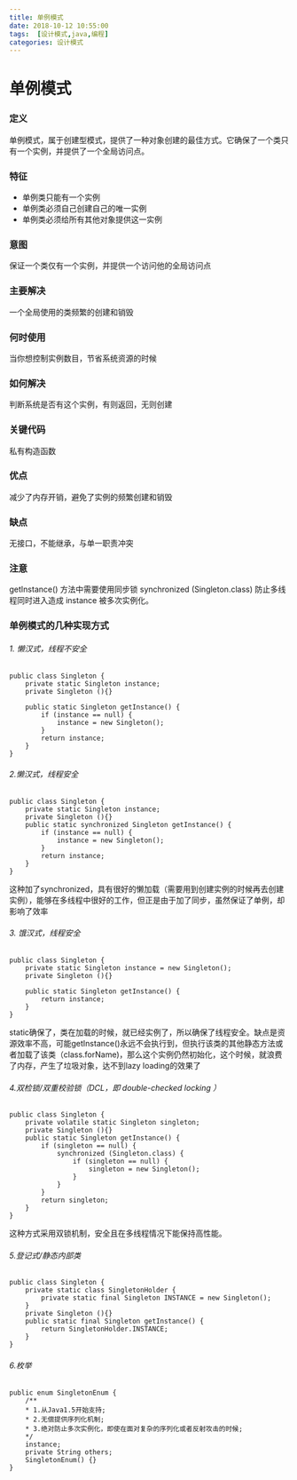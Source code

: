 ```yaml
---
title: 单例模式
date: 2018-10-12 10:55:00
tags:  [设计模式,java,编程]
categories: 设计模式
---
```

# 单例模式 
### 定义
单例模式，属于创建型模式，提供了一种对象创建的最佳方式。它确保了一个类只有一个实例，并提供了一个全局访问点。  
<!--more-->
### 特征
* 单例类只能有一个实例
* 单例类必须自己创建自己的唯一实例
* 单例类必须给所有其他对象提供这一实例  
### 意图
保证一个类仅有一个实例，并提供一个访问他的全局访问点
### 主要解决
一个全局使用的类频繁的创建和销毁
### 何时使用
当你想控制实例数目，节省系统资源的时候
### 如何解决
判断系统是否有这个实例，有则返回，无则创建
### 关键代码
私有构造函数
### 优点
减少了内存开销，避免了实例的频繁创建和销毁
### 缺点
无接口，不能继承，与单一职责冲突
### 注意
getInstance() 方法中需要使用同步锁 synchronized (Singleton.class) 防止多线程同时进入造成 instance 被多次实例化。
### 单例模式的几种实现方式
###### 1. 懒汉式，线程不安全
```
public class Singleton {  
    private static Singleton instance;  
    private Singleton (){}  
    
    public static Singleton getInstance() {  
        if (instance == null) {  
            instance = new Singleton();  
        }  
        return instance;  
    }  
}
```
###### 2.懒汉式，线程安全
```
public class Singleton {  
    private static Singleton instance;  
    private Singleton (){}  
    public static synchronized Singleton getInstance() {  
        if (instance == null) {  
            instance = new Singleton();  
        }  
        return instance;  
    }  
}
```
这种加了synchronized，具有很好的懒加载（需要用到创建实例的时候再去创建实例），能够在多线程中很好的工作，但正是由于加了同步，虽然保证了单例，却影响了效率
###### 3. 饿汉式，线程安全
```
public class Singleton {  
    private static Singleton instance = new Singleton();  
    private Singleton (){}

    public static Singleton getInstance() {  
        return instance;  
    }  
}
```
static确保了，类在加载的时候，就已经实例了，所以确保了线程安全。缺点是资源效率不高，可能getInstance()永远不会执行到，但执行该类的其他静态方法或者加载了该类（class.forName)，那么这个实例仍然初始化，这个时候，就浪费了内存，产生了垃圾对象，达不到lazy loading的效果了
###### 4.双检锁/双重校验锁（DCL，即 double-checked locking ）
```
public class Singleton {  
    private volatile static Singleton singleton;  
    private Singleton (){}  
    public static Singleton getInstance() {  
        if (singleton == null) {  
            synchronized (Singleton.class) {  
                if (singleton == null) {  
                    singleton = new Singleton();  
                }  
            }  
        }  
        return singleton;  
    }  
}
```
这种方式采用双锁机制，安全且在多线程情况下能保持高性能。
###### 5.登记式/静态内部类
```
public class Singleton {  
    private static class SingletonHolder {  
        private static final Singleton INSTANCE = new Singleton();  
    }  
    private Singleton (){}  
    public static final Singleton getInstance() {  
        return SingletonHolder.INSTANCE;  
    }  
}
```
###### 6.枚举
```
public enum SingletonEnum {  
    /** 
    * 1.从Java1.5开始支持; 
    * 2.无偿提供序列化机制; 
    * 3.绝对防止多次实例化，即使在面对复杂的序列化或者反射攻击的时候; 
    */  
    instance;  
    private String others;  
    SingletonEnum() {}
}
```
